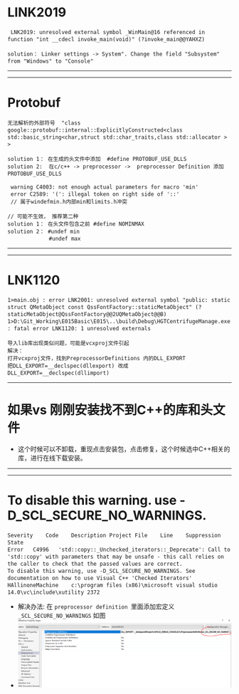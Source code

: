 # LINK2019
```
 LNK2019: unresolved external symbol _WinMain@16 referenced in function "int __cdecl invoke_main(void)" (?invoke_main@@YAHXZ)

solution： Linker settings -> System". Change the field "Subsystem" from "Windows" to "Console" 
```

****
***

# Protobuf 

```
无法解析的外部符号  "class google::protobuf::internal::ExplicitlyConstructed<class std::basic_string<char,struct std::char_traits,class std::allocator > >

solution 1： 在生成的头文件中添加  #define PROTOBUF_USE_DLLS
solution 2:  在c/c++ -> preprocessor ->	preprocessor Definition 添加 PROTOBUF_USE_DLLS
```

```
 warning C4003: not enough actual parameters for macro 'min'
 error C2589: '(': illegal token on right side of '::'
 // 属于windefmin.h内部min和limits.h冲突

// 可能不生效， 推荐第二种
solution 1： 在头文件包含之前 #define NOMINMAX 	
solution 2： #undef min
			 #undef max
```


***
***

# LNK1120
```
1>main.obj : error LNK2001: unresolved external symbol "public: static struct QMetaObject const QssFontFactory::staticMetaObject" (?staticMetaObject@QssFontFactory@@2UQMetaObject@@B)
1>D:\Git_Working\E015Basic\E015\..\build\Debug\HGTCentrifugeManage.exe : fatal error LNK1120: 1 unresolved externals

导入lib库出现类似问题，可能是vcxproj文件引起
解决：
打开vcxproj文件，找到PreprocessorDefinitions 内的DLL_EXPORT
把DLL_EXPORT=__declspec(dllexport) 改成 DLL_EXPORT=__declspec(dllimport)
```

***
# 如果vs 刚刚安装找不到C++的库和头文件
- 这个时候可以不卸载，重现点击安装包，点击修复，这个时候选中C++相关的库，进行在线下载安装。

***
***
# To disable this warning.   use -D_SCL_SECURE_NO_WARNINGS.
```
Severity	Code	Description	Project	File	Line	Suppression State
Error	C4996	'std::copy::_Unchecked_iterators::_Deprecate': Call to 'std::copy' with parameters that may be unsafe - this call relies on the caller to check that the passed values are correct. 
To disable this warning, use -D_SCL_SECURE_NO_WARNINGS. See documentation on how to use Visual C++ 'Checked Iterators'	HAllinoneMachine	c:\program files (x86)\microsoft visual studio 14.0\vc\include\xutility	2372	

```
- 解决办法: 在 `preprocessor definition `里面添加宏定义 `_SCL_SECURE_NO_WARNINGS` 如图
- ![e4cc1c9e0beffa1bf99ce89c85d34494.png](../../../../_resources/e4cc1c9e0beffa1bf99ce89c85d34494.png)
